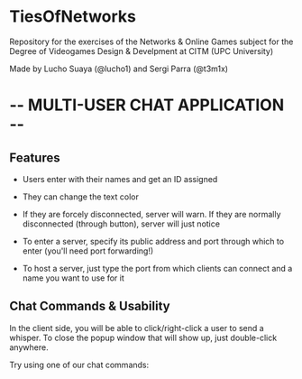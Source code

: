 # TiesOfNetworks
Repository for the exercises of the Networks &amp; Online Games subject for the Degree of Videogames Design &amp; Develpment at CITM (UPC University)


Made by Lucho Suaya (@lucho1) and Sergi Parra (@t3m1x)

# -- MULTI-USER CHAT APPLICATION --
## Features
- Users enter with their names and get an ID assigned
- They can change the text color
- If they are forcely disconnected, server will warn. If they are normally disconnected (through button), server will just notice

- To enter a server, specify its public address and port through which to enter (you'll need port forwarding!)
- To host a server, just type the port from which clients can connect and a name you want to use for it

## Chat Commands & Usability
In the client side, you will be able to click/right-click a user to send a whisper. To close the popup window that will show up, just double-click anywhere.

Try using one of our chat commands: